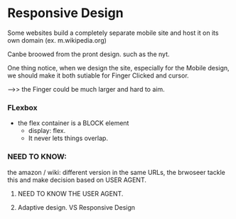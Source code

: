 # Responsive Design
Some websites build a completely separate mobile site and host it on its own domain (ex. m.wikipedia.org)

Canbe broowed from the pront design. such as the nyt.

One thing notice, when we design the site, especially for the Mobile design, we should make it both sutiable for Finger Clicked and cursor.

-->> the Finger could be much larger and hard to aim.


### FLexbox 
- the flex container is a BLOCK element
  - display: flex.
  - It never lets things overlap. 

### NEED TO KNOW:

the amazon / wiki: different version in the same URLs, the brwoseer tackle this and make decision based on USER AGENT.

1. NEED TO KNOW THE USER AGENT.

2. Adaptive design. VS Responsive Design